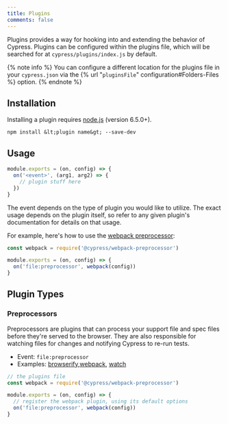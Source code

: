 ```yaml
---
title: Plugins
comments: false
---
```


Plugins provides a way for hooking into and extending the behavior of Cypress. Plugins can be configured within the plugins file, which will be searched for at `cypress/plugins/index.js` by default.

{% note info %}
You can configure a different location for the plugins file in your `cypress.json` via the {% url "`pluginsFile`" configuration#Folders-Files %} option.
{% endnote %}

## Installation

Installing a plugin requires [node.js](https://nodejs.org) (version 6.5.0+).

```shell
npm install &lt;plugin name&gt; --save-dev
```

## Usage

```javascript
module.exports = (on, config) => {
  on('<event>', (arg1, arg2) => {
    // plugin stuff here
  })
}
```

The event depends on the type of plugin you would like to utilize. The exact usage depends on the plugin itself, so refer to any given plugin's documentation for details on that usage.

For example, here's how to use the [webpack preprocessor](https://github.com/cypress-io/cypress-webpack-preprocessor):

```javascript
const webpack = require('@cypress/webpack-preprocessor')

module.exports = (on, config) => {
  on('file:preprocessor', webpack(config))
}
```

## Plugin Types

### Preprocessors

Preprocessors are plugins that can process your support file and spec files before they're served to the browser. They are also responsible for watching files for changes and notifying Cypress to re-run tests.

* Event: `file:preprocessor`
* Examples: [browserify](https://github.com/cypress-io/cypress-browserify-preprocessor),[webpack](https://github.com/cypress-io/cypress-webpack-preprocessor), [watch](https://github.com/cypress-io/cypress-watch-preprocessor)

```javascript
// the plugins file
const webpack = require('@cypress/webpack-preprocessor')

module.exports = (on, config) => {
  // register the webpack plugin, using its default options
  on('file:preprocessor', webpack(config))
}
```
